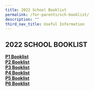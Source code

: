 ```yaml
---
title: 2022 School Booklist
permalink: /for-parents/sch-booklist/
description: ""
third_nav_title: Useful Information
---
```

## 2022 SCHOOL BOOKLIST

**[P1 Booklist](/files/Palm%20View%20Booklist%202022%20P1.pdf)** <br>
**[P2 Booklist](/files/Palm%20View%20Booklist%202022%20P2.pdf)** <br>
**[P3 Booklist](/files/Palm%20View%20Booklist%202022%20P3.pdf)** <br>
**[P4 Booklist](/files/Palm%20View%20Booklist%202022%20P4%20.pdf)** <br>
**[P5 Booklist](/files/Palm%20View%20Booklist%202022%20P5.pdf)** <br>
**[P6 Booklist](/files/Palm%20View%20Booklist%202022%20P6.pdf)**